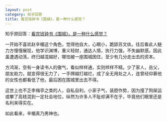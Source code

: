 ```yaml
---
layout: post
category: 知乎回答
title: 看完钱钟书《围城》，是一种什么感觉？
---
```


知乎原回答：[看完钱钟书《围城》，是一种什么感觉？](https://www.zhihu.com/question/50557373/answer/869827344)

一开始不喜欢赵辛楣这个角色，觉得他自大，心眼小，跪舔苏文纨。往后看此人魅力方慢慢展现，他学识渊博，重义轻财，通达人情，执行力强，不失幽默感。因此虽遭遇动荡，终归越混越好，哪怕被一座围城困住，至少有几分走出去的资本。

<!-- more -->

方鸿渐，空有一身读书人的傲气，看似样样通，实则样样不精。少了家人，岳父，朋友助力，就变得很无力了，一手牌越打越烂，成了全无用处之人，连曾经仰慕他的女性也都看低了他，最后困在围城里出去不得。

这世上也不乏李梅亭之类的人，自私自利，小家子气，装腔作势，因为撞了狗屎运或攀了高枝混到一定社会地位，纵然为许多人不耻却满不在乎，毕竟他们眼里还是名利来得实在。

如此看来，辛楣真乃男神也。
